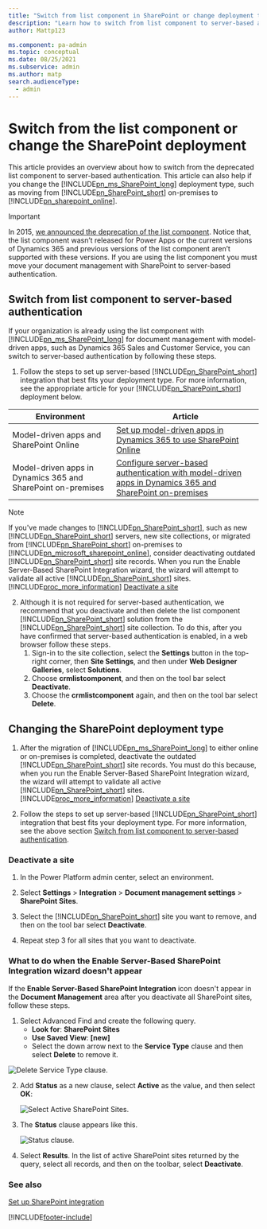 ```yaml
---
title: "Switch from list component in SharePoint or change deployment type"
description: "Learn how to switch from list component to server-based authentication for SharePoint and how to change the SharePoint deployment type."
author: Mattp123

ms.component: pa-admin
ms.topic: conceptual
ms.date: 08/25/2021
ms.subservice: admin
ms.author: matp
search.audienceType: 
  - admin
---
```

# Switch from the list component or change the SharePoint deployment

This article provides an overview about how to switch from the deprecated list component to server-based authentication. This article can also help if you change the [!INCLUDE[pn_ms_SharePoint_long](../includes/pn-ms-sharepoint-long.md)] deployment type, such as moving from [!INCLUDE[pn_SharePoint_short](../includes/pn-sharepoint-short.md)] on-premises to [!INCLUDE[pn_sharepoint_online](../includes/pn-sharepoint-online.md)].

> [!IMPORTANT]
> In 2015, [we announced the deprecation of the list component]( https://cloudblogs.microsoft.com/dynamics365/no-audience/2015/05/15/dynamics-crm-2015-update-1-list-component-deprecation/?source=crm). Notice that, the list component wasn’t released for Power Apps or the current versions of Dynamics 365 and previous versions of the list component aren’t supported with these versions. If you are using the list component you must move your document management with SharePoint to server-based authentication.
  
<a name="BKMK_switchlistcomp"></a> 
## Switch from list component to server-based authentication
 If your organization is already using the list component with [!INCLUDE[pn_ms_SharePoint_long](../includes/pn-ms-sharepoint-long.md)] for document management with model-driven apps, such as Dynamics 365 Sales and Customer Service, you can switch to server-based authentication by following these steps.  
  
1. Follow the steps to set up server-based [!INCLUDE[pn_SharePoint_short](../includes/pn-sharepoint-short.md)] integration that best fits your deployment type. For more information, see the appropriate article for your [!INCLUDE[pn_SharePoint_short](../includes/pn-sharepoint-short.md)] deployment below.  


|Environment  |Article  |
|---------|---------|
|Model-driven apps and SharePoint Online  |   [Set up model-driven apps in Dynamics 365 to use SharePoint Online](set-up-dynamics-365-online-to-use-sharepoint-online.md)        |
|Model-driven apps in Dynamics 365 and SharePoint on-premises     |   [Configure server-based authentication with model-driven apps in Dynamics 365 and SharePoint on-premises](../admin/configure-server-based-authentication-sharepoint-on-premises.md)      |
  
   > [!NOTE]
   >  If you've made changes to [!INCLUDE[pn_SharePoint_short](../includes/pn-sharepoint-short.md)], such as new [!INCLUDE[pn_SharePoint_short](../includes/pn-sharepoint-short.md)] servers, new site collections, or migrated from [!INCLUDE[pn_SharePoint_short](../includes/pn-sharepoint-short.md)] on-premises to [!INCLUDE[pn_microsoft_sharepoint_online](../includes/pn-microsoft-sharepoint-online.md)], consider deactivating outdated [!INCLUDE[pn_SharePoint_short](../includes/pn-sharepoint-short.md)] site records. When you run the Enable Server-Based SharePoint Integration wizard, the wizard will attempt to validate all active [!INCLUDE[pn_SharePoint_short](../includes/pn-sharepoint-short.md)] sites. [!INCLUDE[proc_more_information](../includes/proc-more-information.md)] [Deactivate a site](../admin/switching-list-component-changing-deployment.md#BKMK_deact_site)  
  
2. Although it is not required for server-based authentication, we recommend that you deactivate and then delete the list component [!INCLUDE[pn_SharePoint_short](../includes/pn-sharepoint-short.md)] solution from the [!INCLUDE[pn_SharePoint_short](../includes/pn-sharepoint-short.md)] site collection. To do this, after you have confirmed that server-based authentication is enabled, in a web browser follow these steps. 
      1. Sign-in to the site collection, select the **Settings** button in the top-right corner, then **Site Settings**, and then under **Web Designer Galleries**, select **Solutions**. 
      2. Choose **crmlistcomponent**, and then on the tool bar select **Deactivate**. 
      3. Choose the **crmlistcomponent** again, and then on the tool bar select **Delete**.  
  
<a name="BKMK_changeSP"></a>   
## Changing the SharePoint deployment type  
  
1. After the migration of [!INCLUDE[pn_ms_SharePoint_long](../includes/pn-ms-sharepoint-long.md)] to either online or on-premises is completed, deactivate the outdated [!INCLUDE[pn_SharePoint_short](../includes/pn-sharepoint-short.md)] site records. You must do this because, when you run the Enable Server-Based SharePoint Integration wizard, the wizard will attempt to validate all active [!INCLUDE[pn_SharePoint_short](../includes/pn-sharepoint-short.md)] sites. [!INCLUDE[proc_more_information](../includes/proc-more-information.md)] [Deactivate a site](../admin/switching-list-component-changing-deployment.md#BKMK_deact_site)  
  
2. Follow the steps to set up server-based [!INCLUDE[pn_SharePoint_short](../includes/pn-sharepoint-short.md)] integration that best fits your deployment type. For more information, see the above section [Switch from list component to server-based authentication](#BKMK_switchlistcomp).  
  
<a name="BKMK_deact_site"></a>   
### Deactivate a site  
  
1. In the Power Platform admin center, select an environment. 

2. Select **Settings** > **Integration** > **Document management settings** > **SharePoint Sites**.  
  
3. Select the [!INCLUDE[pn_SharePoint_short](../includes/pn-sharepoint-short.md)] site you want to remove, and then on the tool bar select **Deactivate**.  
  
4. Repeat step 3 for all sites that you want to deactivate.  

### What to do when the Enable Server-Based SharePoint Integration wizard doesn't appear
If the **Enable Server-Based SharePoint Integration** icon doesn't appear in the **Document Management** area after you deactivate all SharePoint sites, follow these steps.
1. Select Advanced Find and create the following query. 
   - **Look for**: **SharePoint Sites** 
   - **Use Saved View**: **[new]**
   -  Select the down arrow next to the **Service Type** clause and then select **Delete** to remove it. 

  ![Delete Service Type clause.](media/delete-service-type-clause.png)

2. Add **Status** as a new clause, select **Active** as the value, and then select **OK**: 

    ![Select Active SharePoint Sites.](media/select-active.png)

3. The **Status** clause appears like this. 

    ![Status clause.](media/status-clause.png)

4. Select **Results**.
    In the list of active SharePoint sites returned by the query, select all records, and then on the toolbar, select **Deactivate**.


### See also
[Set up SharePoint integration](../admin/set-up-sharepoint-integration.md) 
  
[!INCLUDE[footer-include](../includes/footer-banner.md)]

